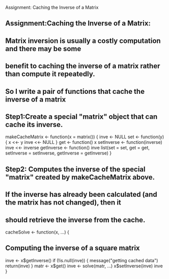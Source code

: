 Assignment: Caching the Inverse of a Matrix

## Assignment:Caching the Inverse of a Matrix:
## Matrix inversion is usually a costly computation and there may be some 
## benefit to caching the inverse of a matrix rather than compute it repeatedly.
## So I write a pair of functions that cache the inverse of a matrix

## Step1:Create a special "matrix" object that can cache its inverse.

makeCacheMatrix <- function(x = matrix()) {
  inve <- NULL
  set <- function(y) {
    x <<- y
    inve <<- NULL
  }
  get <- function() x
  setInverse <- function(inverse) inve <<- inverse
  getInverse <- function() inve
  list(set = set, get = get,
       setInverse = setInverse,
       getInverse = getInverse)
}


## Step2: Computes the inverse of the special "matrix" created by makeCacheMatrix above. 
## If the inverse has already been calculated (and the matrix has not changed), then it 
## should retrieve the inverse from the cache.

cacheSolve <- function(x, ...) {
  ## Computing the inverse of a square matrix
  inve <- x$getInverse()
  if (!is.null(inve)) {
    message("getting cached data")
    return(inve)
  }
  matr <- x$get()
  inve <- solve(matr, ...)
  x$setInverse(inve)
  inve
}
